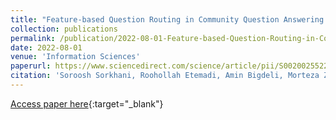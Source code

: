 ```yaml
---
title: "Feature-based Question Routing in Community Question Answering Platforms"
collection: publications
permalink: /publication/2022-08-01-Feature-based-Question-Routing-in-Community-Question-Answering-Platform
date: 2022-08-01
venue: 'Information Sciences'
paperurl: https://www.sciencedirect.com/science/article/pii/S0020025522006661
citation: 'Soroosh Sorkhani, Roohollah Etemadi, Amin Bigdeli, Morteza Zihayat, Ebrahim Bagheri, &quot;Feature-based Question Routing in Community Question Answering Platforms.&quot; <i>Information Sciences 1</i>, 2022.'
---
```


[Access paper here](https://www.sciencedirect.com/science/article/pii/S0020025522006661){:target="_blank"}

